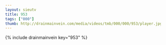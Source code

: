 ```yaml
--- 
layout: sieutv
title: 953
tags: ["000"]
thumb: http://drainmainvein.com/media/videos/tmb/000/000/953/player.jpg
---
```

{% include drainmainvein key="953" %} 
